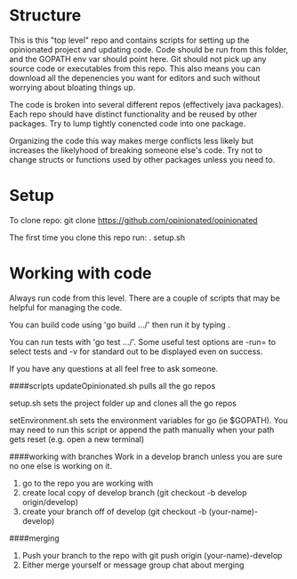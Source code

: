 Structure 
=========
This is this "top level" repo and contains scripts for setting up the opinionated project and updating code. Code should be run from this folder, and the GOPATH env var should point here. Git should not pick up any source code or executables from this repo. This also means you can download all the depenencies you want for editors and such without worrying about bloating things up. 

The code is broken into several different repos (effectively java packages). Each repo should have distinct functionality and be reused by other packages. Try to lump tightly conencted code into one package. 

Organizing the code this way makes merge conflicts less likely but increases the likelyhood of breaking someone else's code. Try not to change structs or functions used by other packages unless you need to.  

Setup
=========

To clone repo: git clone https://github.com/opinionated/opinionated

The first time you clone this repo run: . setup.sh

Working with code
=========
Always run code from this level. There are a couple of scripts that may be helpful for managing the code.  

You can build code using 'go build .../<package name>' then run it by typing <package name>.

You can run tests with 'go test .../<package name>'. Some useful test options are -run=<test name regex> to select tests and -v for standard out to be displayed even on success.

If you have any questions at all feel free to ask someone.

####scripts
updateOpinionated.sh pulls all the go repos

setup.sh sets the project folder up and clones all the go repos

setEnvironment.sh sets the environment variables for go (ie $GOPATH). You may need to run this script or append the path manually when your path gets reset (e.g. open a new terminal)

####working with branches
Work in a develop branch unless you are sure no one else is working on it.   
1) go to the repo you are working with  
2) create local copy of develop branch (git checkout -b develop origin/develop)    
3) create your branch off of develop (git checkout -b (your-name)-develop)   

####merging
1) Push your branch to the repo with git push origin (your-name)-develop  
2) Either merge yourself or message group chat about merging


